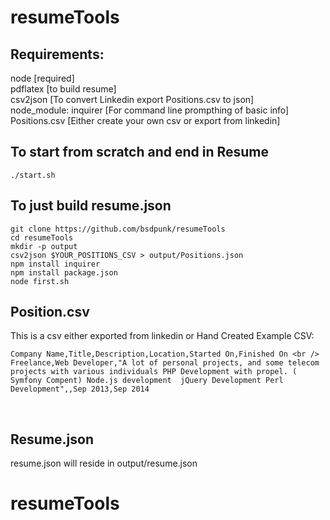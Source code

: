 # resumeTools


## Requirements:
node [required]
<br />
pdflatex [to build resume]
<br />
csv2json [To convert Linkedin export Positions.csv to json]
<br />
node_module: inquirer [For command line prompthing of basic info]
<br />
Positions.csv [Either create your own csv or export from linkedin]
<br />


## To start from scratch and end in Resume

```
./start.sh
```

## To just build resume.json
```
git clone https://github.com/bsdpunk/resumeTools
cd resumeTools
mkdir -p output
csv2json $YOUR_POSITIONS_CSV > output/Positions.json
npm install inquirer
npm install package.json
node first.sh
```

## Position.csv


This is a csv either exported from linkedin or Hand Created
Example CSV: <br />
```
Company Name,Title,Description,Location,Started On,Finished On <br />
Freelance,Web Developer,"A lot of personal projects, and some telecom projects with various individuals PHP Development with propel. ( Symfony Compent) Node.js development  jQuery Development Perl Development",,Sep 2013,Sep 2014
```
<br />

## Resume.json

resume.json will reside in output/resume.json
# resumeTools
